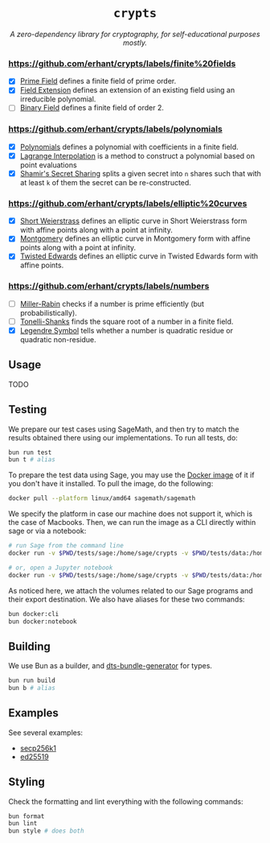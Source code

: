 <p align="center">
  <h1 align="center">
    <code>crypts</code>
  </h1>
  <p align="center">
    <i>A zero-dependency library for cryptography, for self-educational purposes mostly.</i>
  </p>
</p>

### https://github.com/erhant/crypts/labels/finite%20fields

- [x] [Prime Field](./src/fields/prime/field.ts) defines a finite field of prime order.
- [x] [Field Extension](./src/fields/extension/field.ts) defines an extension of an existing field using an irreducible polynomial.
- [ ] [Binary Field](./src/fields/binary/field.ts) defines a finite field of order 2.

### https://github.com/erhant/crypts/labels/polynomials

- [x] [Polynomials](./src/polynomials/polynomial.ts) defines a polynomial with coefficients in a finite field.
- [x] [Lagrange Interpolation](./src/polynomials/lagrange.ts) is a method to construct a polynomial based on point evaluations
- [x] [Shamir's Secret Sharing](./src/polynomials/shamir.ts) splits a given secret into `n` shares such that with at least `k` of them the secret can be re-constructed.

### https://github.com/erhant/crypts/labels/elliptic%20curves

- [x] [Short Weierstrass](./src/curves/shortWeierstrass.ts) defines an elliptic curve in Short Weierstrass form with affine points along with a point at infinity.
- [x] [Montgomery](./src/curves/montgomery.ts) defines an elliptic curve in Montgomery form with affine points along with a point at infinity.
- [x] [Twisted Edwards](./src/curves/twisedEdwards.ts) defines an elliptic curve in Twisted Edwards form with affine points.

### https://github.com/erhant/crypts/labels/numbers

- [ ] [Miller-Rabin](./src/numbers/primality.ts) checks if a number is prime efficiently (but probabilistically).
- [ ] [Tonelli-Shanks](./src/fields/sqrt.ts) finds the square root of a number in a finite field.
- [x] [Legendre Symbol](./src/fields/legendre.ts) tells whether a number is quadratic residue or quadratic non-residue.

## Usage

TODO

## Testing

We prepare our test cases using SageMath, and then try to match the results obtained there using our implementations. To run all tests, do:

```sh
bun run test
bun t # alias
```

To prepare the test data using Sage, you may use the [Docker image](https://hub.docker.com/r/sagemath/sagemath/) of it if you don't have it installed. To pull the image, do the following:

```sh
docker pull --platform linux/amd64 sagemath/sagemath
```

We specify the platform in case our machine does not support it, which is the case of Macbooks. Then, we can run the image as a CLI directly within sage or via a notebook:

```sh
# run Sage from the command line
docker run -v $PWD/tests/sage:/home/sage/crypts -v $PWD/tests/data:/home/sage/data -it sagemath/sagemath:latest

# or, open a Jupyter notebook
docker run -v $PWD/tests/sage:/home/sage/crypts -v $PWD/tests/data:/home/sage/data -p8888:8888 sagemath/sagemath:latest sage-jupyter
```

As noticed here, we attach the volumes related to our Sage programs and their export destination. We also have aliases for these two commands:

```sh
bun docker:cli
bun docker:notebook
```

## Building

We use Bun as a builder, and [dts-bundle-generator](https://github.com/timocov/dts-bundle-generator) for types.

```sh
bun run build
bun b # alias
```

## Examples

See several examples:

- [secp256k1](./examples/secp256k1.ts)
- [ed25519](./examples/ed25519.ts)

## Styling

Check the formatting and lint everything with the following commands:

```sh
bun format
bun lint
bun style # does both
```
